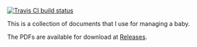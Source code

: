 [![Travis CI build status](https://travis-ci.org/spl/baby.svg?branch=master)](https://travis-ci.org/spl/baby)

This is a collection of documents that I use for managing a baby.

The PDFs are available for download at [Releases](https://github.com/spl/baby/releases).
